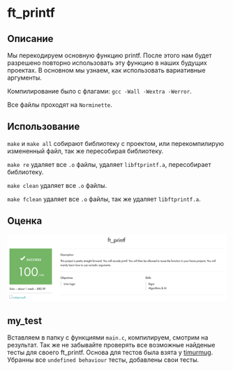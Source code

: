 # ft_printf

## Описание

Мы перекодируем основную функцию printf. После этого нам будет разрешено повторно использовать эту функцию в наших будущих проектах. В основном мы узнаем, как использовать вариативные аргументы.

Компилирование было с флагами: ``gcc -Wall -Wextra -Werror``.

Все файлы проходят на ``Norminette``.

## Использование

``make`` и ``make all`` собирают библиотеку с проектом, или перекомпилирую измененный файл, так же пересобирая библиотеку.

``make re`` удаляет все ``.o`` файлы, удаляет ``libftprintf.a``, пересобирает библиотеку.

``make clean`` удаляет все ``.o`` файлы.

``make fclean`` удаляет все ``.o`` файлы, так же удаляет ``libftprintf.a``.

## Оценка

![alt tag](media/appraisal_ft_printf.png "Оценка проекта ft_printf")

## my_test

Вставляем в папку с функциями ``main.c``, компилируем, смотрим на результат. Так же не забывайте проверять все возможные найденые тесты для своего ft_printf. Основа для тестов была взята у [timurmug](https://github.com/timurmug). Убранны все ``undefined behaviour`` тесты, добавлены свои тесты.
